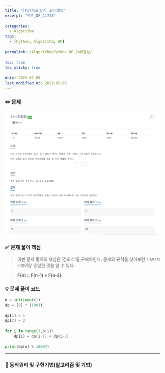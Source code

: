 ```yaml
---
title: "[Python_DP] 2n타일링"
excerpt: "백준_DP_11726"

categories:
  - Algorithm
tags:
  - [Python, Algorithm, DP]

permalink: /Algorithm/Python_DP_2n타일링/

toc: true
toc_sticky: true

date: 2023-02-09
last_modified_at: 2023-02-09
---
```

### ✏️ 문제

![11726.png](/assets/images/posts_img/Algorithm/11726.png)

### ✅ 문제 풀이 핵심

> 이번 문제 풀이의 핵심은 ‘점화식’을 구해야한다. 문제의 규칙을 찾아보면 `피보나치 수열`이랑 동일한 것을 알 수 있다.
> 

> **F(n) = F(n-1) + F(n-2)**
> 

### 💡 문제 풀이 코드

```python
n = int(input())
dp = [0] * (1001)

dp[1] = 1
dp[2] = 2

for i in range(3,n+1):
    dp[i] = dp[i-1] + dp[i-2]

print(dp[n] % 10007)
```

---

### 🚀 동작원리 및 구현기법(알고리즘 및 기법)